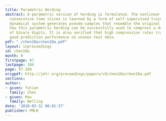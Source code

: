 ```yaml
---
title: Parametric Herding
abstract: A parametric version of herding is formulated. The nonlinear mapping between
  consecutive time slices is learned by a form of self-supervised training. The resulting
  dynamical system generates pseudo-samples that resemble the original data. We show
  how this parametric herding can be successfully used to compress a dataset consisting
  of binary digits. It is also verified that high compression rates translate into
  good prediction performance on unseen test data.
pdf: "./chen10a/chen10a.pdf"
layout: inproceedings
id: chen10a
month: 0
firstpage: 97
lastpage: 104
page: 97-104
origpdf: http://jmlr.org/proceedings/papers/v9/chen10a/chen10a.pdf
sections: 
author:
- given: Yutian
  family: Chen
- given: Max
  family: Welling
date: '2010-03-31 00:01:37'
publisher: PMLR
---
```

